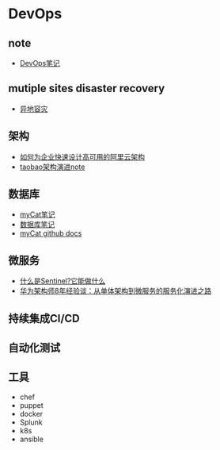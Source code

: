 
# DevOps

## note
 * [DevOps笔记](devopsnote.md)

## mutiple sites disaster recovery
 * [异地容灾](disaster_recovery.md)

## 架构
* [如何为企业快速设计高可用的阿里云架构](https://blog.51cto.com/ganbing/2103694)
* [taobao架构演进note](taobao_arch.md)

## 数据库
* [myCat笔记](mycat.md)
* [数据库笔记](database.md)
* [myCat github docs](https://github.com/MyCATApache/Mycat-doc)

## 微服务
 * [什么是Sentinel?它能做什么](https://blog.csdn.net/u012190514/article/details/81383698)
 * [华为架构师8年经验谈：从单体架构到微服务的服务化演进之路](https://sdk.cn/news/4033)

## 持续集成CI/CD

## 自动化测试

## 工具
* chef
* puppet
* docker
* Splunk
* k8s
* ansible


